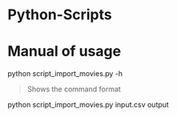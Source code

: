 # Python-Scripts

# Manual of usage 
python script_import_movies.py -h

> Shows the command format

python script_import_movies.py input.csv output

